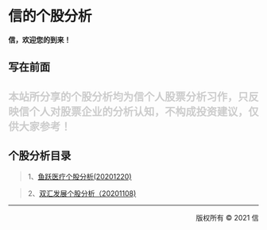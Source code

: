 # 信的个股分析
**信，欢迎您的到来！**
## 写在前面

<font color="#ccc">本站所分享的个股分析均为信个人股票分析习作，只反映信个人对股票企业的分析认知，不构成投资建议，仅供大家参考！</font>
---
## 个股分析目录

> 1、[鱼跃医疗个股分析(20201220)](./stock_analysis_yuyueyiliao.md)

> 2、[双汇发展个股分析（20201108)](./stock_analysis_shuanghuifazhan.md)




---
<p align="right" color="green">版权所有 © 2021 信</p>
